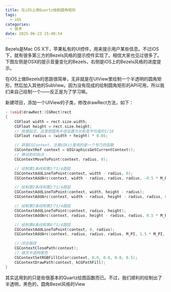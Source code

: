```yaml
---
title: 在iOS上用Quartz绘制圆角矩形
tags:
  - iOS
categories:
  - 技术
date: 2025-06-23 15:48:54
---
```


Bezels是Mac OS X下，苹果私有的UI控件，用来提示用户某些信息。不过iOS下，就有很多第三方的Bezels风格的提示控件实现了。相信大家也见过很多了。下图左侧是OSX的提示音量变化的Bezels，右侧是iOS上的Bezels风格的进度提示。

在iOS上做Bezels的思路很简单，无非就是在UIView里绘制一个半透明的圆角矩形，然后加入其他的SubView。因为没有现成的绘制圆角矩形的API可用，所以我们来自己绘制一个——反正是为了学习嘛。

新建项目，添加一个UIView的子类，修改drawRect方法，如下：

```objectivec
- (void)drawRect:(CGRect)rect
{
    CGFloat width = rect.size.width;
    CGFloat height = rect.size.height;
    // 简便起见，这里把圆角半径设置为长和宽平均值的1/10
    CGFloat radius = (width + height) * 0.05;

    // 获取CGContext，注意UIKit里用的是一个专门的函数
    CGContextRef context = UIGraphicsGetCurrentContext();
    // 移动到初始点
    CGContextMoveToPoint(context, radius, 0);

    // 绘制第1条线和第1个1/4圆弧
    CGContextAddLineToPoint(context, width - radius, 0);
    CGContextAddArc(context, width - radius, radius, radius, -0.5 * M_PI, 0.0, 0);

    // 绘制第2条线和第2个1/4圆弧
    CGContextAddLineToPoint(context, width, height - radius);
    CGContextAddArc(context, width - radius, height - radius, radius, 0.0, 0.5 * M_PI, 0);

    // 绘制第3条线和第3个1/4圆弧
    CGContextAddLineToPoint(context, radius, height);
    CGContextAddArc(context, radius, height - radius, radius, 0.5 * M_PI, M_PI, 0);

    // 绘制第4条线和第4个1/4圆弧
    CGContextAddLineToPoint(context, 0, radius);
    CGContextAddArc(context, radius, radius, radius, M_PI, 1.5 * M_PI, 0);

    // 闭合路径
    CGContextClosePath(context);
    // 填充半透明黑色
    CGContextSetRGBFillColor(context, 0.0, 0.0, 0.0, 0.5);
    CGContextDrawPath(context, kCGPathFill);
}
```

其实这用到的只是些很基本的Quartz绘图函数而已。不过，我们顺利的绘制出了半透明，黑色的，圆角Bezel风格的View

